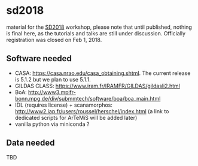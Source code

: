 # sd2018

material for the [SD2018](https://www.eso.org/sci/meetings/2018/SingleDish2018.html) workshop,
please note that until published, nothing is final here, as the tutorials and talks are still
under discussion. Officially registration was closed on Feb 1, 2018.


## Software needed

   * CASA: https://casa.nrao.edu/casa_obtaining.shtml. The current release is 5.1.2 but we plan to use 5.1.1.
   * GILDAS CLASS: https://www.iram.fr/IRAMFR/GILDAS/gildasli2.html
   * BoA: http://www3.mpifr-bonn.mpg.de/div/submmtech/software/boa/boa_main.html
   * IDL (requires license) + scanamorphos: http://www2.iap.fr/users/roussel/herschel/index.html (a link to dedicated scripts for ArTeMiS will be added later)
   * vanilla python via miniconda ?

## Data needed

TBD   
